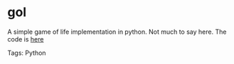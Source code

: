 # gol

A simple game of life implementation in python.
Not much to say here.
The code is [here](https://github.com/hhhhhhhhhn/gol)

Tags: Python